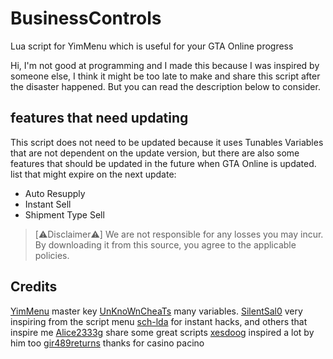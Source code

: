 # BusinessControls
Lua script for YimMenu which is useful for your GTA Online progress

Hi, I'm not good at programming and I made this because I was inspired by someone else, I think it might be too late to make and share this script after the disaster happened. But you can read the description below to consider.

## features that need updating
This script does not need to be updated because it uses Tunables Variables that are not dependent on the update version, but there are also some features that should be updated in the future when GTA Online is updated. list that might expire on the next update:

- Auto Resupply
- Instant Sell
- Shipment Type Sell

> [⚠︎Disclaimer⚠︎]
> We are not responsible for any losses you may incur.
> By downloading it from this source, you agree to the applicable policies.

## Credits
[YimMenu](https://www.github.com/YimMenu/YimMenu) master key
[UnKnoWnCheaTs](https://www.unknowncheats.me/forum/grand-theft-auto-v/500059-globals-locals-discussion-read-page-1-a.html) many variables.
[SilentSal0](https://www.github.com/SilentSal0) very inspiring from the script menu
[sch-lda](https://www.github.com/sch-lda) for instant hacks, and others that inspire me
[Alice2333g](https://www.github.com/Alice2333g) share some great scripts
[xesdoog](https://www.github.com/xesdoog) inspired a lot by him too
[gir489returns](https://www.github.com/gir489returns) thanks for casino pacino
